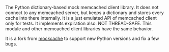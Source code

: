 The Python dictionary-based mock memcached client library. It does not
connect to any memcached server, but keeps a dictionary and stores every cache
into there internally. It is a just emulated API of memcached client only for
tests. It implements expiration also. NOT THREAD-SAFE.
This module and other memcached client libraries have the same behavior.

It is a fork from [mockcache](https://github.com/lunant/mockcache) to support
new Python versions and fix a few bugs.
